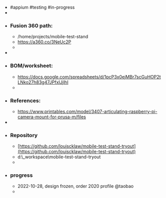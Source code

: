 - #appium #testing #in-progress
-
- ### Fusion 360 path:
	- /home/projects/mobile-test-stand
	- https://a360.co/3NeUc2P
	-
-
- ### BOM/worksheet:
	- https://docs.google.com/spreadsheets/d/1pcP3x0ejMBr7scGuHOP2tLNko27h83g47JPfxIJjlhI
	-
- ### References:
	- https://www.printables.com/model/3407-articulating-raspberry-pi-camera-mount-for-prusa-m/files
-
- ### Repository
	- [https://github.com/louiscklaw/mobile-test-stand-tryout](https://github.com/louiscklaw/mobile-test-stand-tryout)
	- d:\\_workspace\mobile-test-stand-tryout
	-
- ### progress
	- 2022-10-28, design frozen, order 2020 profile @taobao
	-